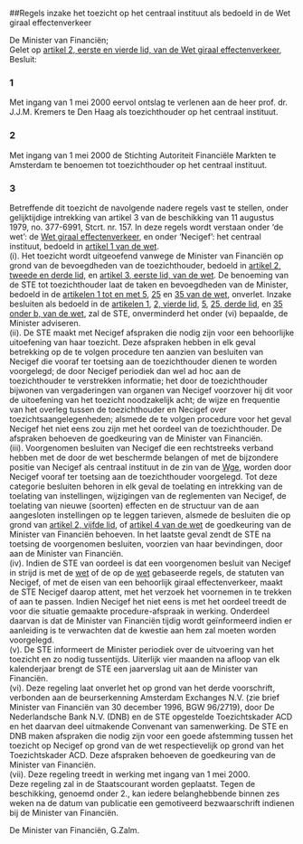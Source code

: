 <meta http-equiv='Content-Type' content='text/html; charset=utf-8' />

##Regels inzake het toezicht op het centraal instituut als bedoeld in de Wet giraal effectenverkeer

De Minister van Financiën;  
Gelet op [artikel 2, eerste en vierde lid, van de Wet giraal effectenverkeer](../../../../../../../../../../../../../../../../wet/wet/giraal/effectenverkeer/BWBR0003109/README.md),
Besluit:    

### 1  

Met ingang van 1 mei 2000 eervol ontslag te verlenen aan de heer prof. dr. J.J.M. Kremers te Den Haag als toezichthouder op het centraal instituut.  

### 2  

Met ingang van 1 mei 2000 de Stichting Autoriteit Financiële Markten te Amsterdam te benoemen tot toezichthouder op het centraal instituut.  

### 3  

Betreffende dit toezicht de navolgende nadere regels vast te stellen, onder gelijktijdige intrekking van artikel 3 van de beschikking van 11 augustus 1979, no. 377-6991, Stcrt. nr. 157. In deze regels wordt verstaan onder ‘de wet’: de [Wet giraal effectenverkeer](../../../../../../../../../../../../../../../../wet/wet/giraal/effectenverkeer/BWBR0003109/README.md), en onder ‘Necigef’: het centraal instituut, bedoeld in [artikel 1 van de wet](../../../../../../../../../../../../../../../../wet/wet/giraal/effectenverkeer/BWBR0003109/README.md).  
(i).  Het toezicht wordt uitgeoefend vanwege de Minister van Financiën op grond van de bevoegdheden van de toezichthouder, bedoeld in [artikel 2, tweede en derde lid](../../../../../../../../../../../../../../../../wet/wet/giraal/effectenverkeer/BWBR0003109/README.md), en [artikel 3, eerste lid, van de wet](../../../../../../../../../../../../../../../../wet/wet/giraal/effectenverkeer/BWBR0003109/README.md). De benoeming van de STE tot toezichthouder laat de taken en bevoegdheden van de Minister, bedoeld in de [artikelen 1 tot en met 5](../../../../../../../../../../../../../../../../wet/wet/giraal/effectenverkeer/BWBR0003109/README.md), [25](../../../../../../../../../../../../../../../../wet/wet/giraal/effectenverkeer/BWBR0003109/README.md) en [35 van de wet](../../../../../../../../../../../../../../../../wet/wet/giraal/effectenverkeer/BWBR0003109/README.md), onverlet. Inzake besluiten als bedoeld in de [artikelen 1](../../../../../../../../../../../../../../../../wet/wet/giraal/effectenverkeer/BWBR0003109/README.md), [2, vierde lid](../../../../../../../../../../../../../../../../wet/wet/giraal/effectenverkeer/BWBR0003109/README.md), [5](../../../../../../../../../../../../../../../../wet/wet/giraal/effectenverkeer/BWBR0003109/README.md), [25, derde lid](../../../../../../../../../../../../../../../../wet/wet/giraal/effectenverkeer/BWBR0003109/README.md), en [35 onder b, van de wet](../../../../../../../../../../../../../../../../wet/wet/giraal/effectenverkeer/BWBR0003109/README.md), zal de STE, onverminderd het onder (vi) bepaalde, de Minister adviseren.   
(ii).  De STE maakt met Necigef afspraken die nodig zijn voor een behoorlijke uitoefening van haar toezicht. Deze afspraken hebben in elk geval betrekking op de te volgen procedure ten aanzien van besluiten van Necigef die vooraf ter toetsing aan de toezichthouder dienen te worden voorgelegd; de door Necigef periodiek dan wel ad hoc aan de toezichthouder te verstrekken informatie; het door de toezichthouder bijwonen van vergaderingen van organen van Necigef voorzover hij dit voor de uitoefening van het toezicht noodzakelijk acht; de wijze en frequentie van het overleg tussen de toezichthouder en Necigef over toezichtsaangelegenheden; alsmede de te volgen procedure voor het geval Necigef het niet eens zou zijn met het oordeel van de toezichthouder. De afspraken behoeven de goedkeuring van de Minister van Financiën.   
(iii).  Voorgenomen besluiten van Necigef die een rechtstreeks verband hebben met de door de wet beschermde belangen of met de bijzondere positie van Necigef als centraal instituut in de zin van de [Wge](../../../../../../../../../../../../../../../../wet/wet/giraal/effectenverkeer/BWBR0003109/README.md), worden door Necigef vooraf ter toetsing aan de toezichthouder voorgelegd. Tot deze categorie besluiten behoren in elk geval de toelating en intrekking van de toelating van instellingen, wijzigingen van de reglementen van Necigef, de toelating van nieuwe (soorten) effecten en de structuur van de aan aangesloten instellingen op te leggen tarieven, alsmede de besluiten die op grond van [artikel 2, vijfde lid](../../../../../../../../../../../../../../../../wet/wet/giraal/effectenverkeer/BWBR0003109/README.md), of [artikel 4 van de wet](../../../../../../../../../../../../../../../../wet/wet/giraal/effectenverkeer/BWBR0003109/README.md) de goedkeuring van de Minister van Financiën behoeven. In het laatste geval zendt de STE na toetsing de voorgenomen besluiten, voorzien van haar bevindingen, door aan de Minister van Financiën.   
(iv).  Indien de STE van oordeel is dat een voorgenomen besluit van Necigef in strijd is met de [wet](../../../../../../../../../../../../../../../../wet/wet/giraal/effectenverkeer/BWBR0003109/README.md) of de op de [wet](../../../../../../../../../../../../../../../../wet/wet/giraal/effectenverkeer/BWBR0003109/README.md) gebaseerde regels, de statuten van Necigef, of met de eisen van een behoorlijk giraal effectenverkeer, maakt de STE Necigef daarop attent, met het verzoek het voornemen in te trekken of aan te passen. Indien Necigef het niet eens is met het oordeel treedt de voor die situatie gemaakte procedure-afspraak in werking. Onderdeel daarvan is dat de Minister van Financiën tijdig wordt geïnformeerd indien er aanleiding is te verwachten dat de kwestie aan hem zal moeten worden voorgelegd.   
(v).  De STE informeert de Minister periodiek over de uitvoering van het toezicht en zo nodig tussentijds. Uiterlijk vier maanden na afloop van elk kalenderjaar brengt de STE een jaarverslag uit aan de Minister van Financiën.   
(vi).  Deze regeling laat onverlet het op grond van het derde voorschrift, verbonden aan de beurserkenning Amsterdam Exchanges N.V. (zie brief Minister van Financiën van 30 december 1996, BGW 96/2719), door De Nederlandsche Bank N.V. (DNB) en de STE opgestelde Toezichtskader ACD en het daarvan deel uitmakende Convenant van samenwerking. De STE en DNB maken afspraken die nodig zijn voor een goede afstemming tussen het toezicht op Necigef op grond van de wet respectievelijk op grond van het Toezichtskader ACD. Deze afspraken behoeven de goedkeuring van de Minister van Financiën.   
(vii).  Deze regeling treedt in werking met ingang van 1 mei 2000.   
Deze regeling zal in de Staatscourant worden geplaatst. Tegen de beschikking, genoemd onder 2., kan iedere belanghebbende binnen zes weken na de datum van publicatie een gemotiveerd bezwaarschrift indienen bij de Minister van Financiën.   

De 
Minister van Financiën, 
G.Zalm.    
